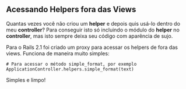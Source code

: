 ## Acessando Helpers fora das Views

Quantas vezes você não criou um **helper** e depois quis usá-lo dentro do meu **controller**? Para conseguir isto só incluindo o módulo do **helper** no **controller**, mas isto sempre deixa seu código com aparência de sujo.

Para o Rails 2.1 foi criado um proxy para acessar os helpers de fora das views. Funciona de maneira muito simples:

	# Para acessar o método simple_format, por exemplo
	ApplicationController.helpers.simple_format(text)

Simples e limpo!
